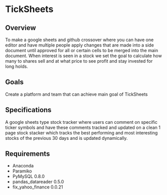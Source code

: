 # TickSheets

## Overview
To make a google sheets and github crossover where you can have one editor and have multiple people apply changes that are made into a side document until approved for all or certain cells to be merged into the main document. When interest is seen in a stock we set the goal to calculate how many to shares sell and at what price to see profit and stay invested for long holds.

## Goals
Create a platform and team that can achieve main goal of TickSheets

## Specifications
A google sheets type stock tracker where users can comment on specific ticker symbols and have these comments tracked and updated on a clean 1 page stock stacker which tracks the best performing and most interesting stocks of the previous 30 days and is updated dynamically.

## Requirements
+ Anaconda
+ Paramiko
+ PyMySQL 0.8.0
+ pandas_datareader 0.5.0
+ fix_yahoo_finance 0.0.21
